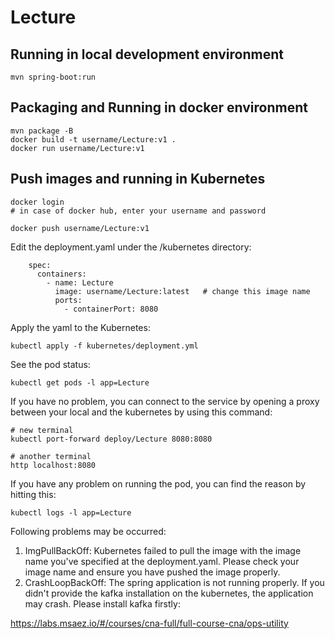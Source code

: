 # Lecture

## Running in local development environment

```
mvn spring-boot:run
```

## Packaging and Running in docker environment

```
mvn package -B
docker build -t username/Lecture:v1 .
docker run username/Lecture:v1
```

## Push images and running in Kubernetes

```
docker login 
# in case of docker hub, enter your username and password

docker push username/Lecture:v1
```

Edit the deployment.yaml under the /kubernetes directory:
```
    spec:
      containers:
        - name: Lecture
          image: username/Lecture:latest   # change this image name
          ports:
            - containerPort: 8080

```

Apply the yaml to the Kubernetes:
```
kubectl apply -f kubernetes/deployment.yml
```

See the pod status:
```
kubectl get pods -l app=Lecture
```

If you have no problem, you can connect to the service by opening a proxy between your local and the kubernetes by using this command:
```
# new terminal
kubectl port-forward deploy/Lecture 8080:8080

# another terminal
http localhost:8080
```

If you have any problem on running the pod, you can find the reason by hitting this:
```
kubectl logs -l app=Lecture
```

Following problems may be occurred:

1. ImgPullBackOff:  Kubernetes failed to pull the image with the image name you've specified at the deployment.yaml. Please check your image name and ensure you have pushed the image properly.
1. CrashLoopBackOff: The spring application is not running properly. If you didn't provide the kafka installation on the kubernetes, the application may crash. Please install kafka firstly:

https://labs.msaez.io/#/courses/cna-full/full-course-cna/ops-utility

